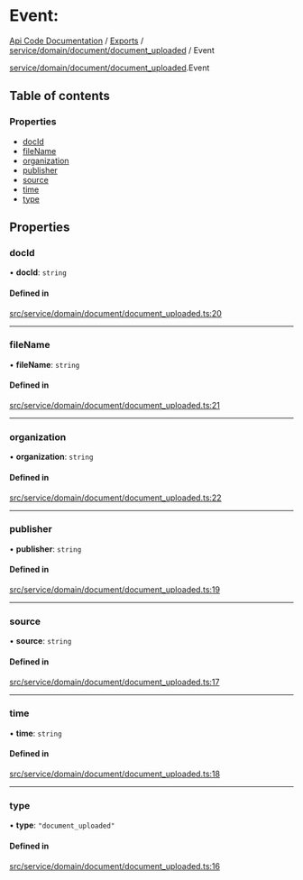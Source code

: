 # Event: 
 
[Api Code Documentation](../README.md) / [Exports](../modules.md) / [service/domain/document/document\_uploaded](../modules/service_domain_document_document_uploaded.md) / Event

[service/domain/document/document_uploaded](../modules/service_domain_document_document_uploaded.md).Event

## Table of contents

### Properties

- [docId](service_domain_document_document_uploaded.Event.md#docid)
- [fileName](service_domain_document_document_uploaded.Event.md#filename)
- [organization](service_domain_document_document_uploaded.Event.md#organization)
- [publisher](service_domain_document_document_uploaded.Event.md#publisher)
- [source](service_domain_document_document_uploaded.Event.md#source)
- [time](service_domain_document_document_uploaded.Event.md#time)
- [type](service_domain_document_document_uploaded.Event.md#type)

## Properties

### docId

• **docId**: `string`

#### Defined in

[src/service/domain/document/document_uploaded.ts:20](https://github.com/openkfw/TruBudget/blob/0804644/api/src/service/domain/document/document_uploaded.ts#L20)

___

### fileName

• **fileName**: `string`

#### Defined in

[src/service/domain/document/document_uploaded.ts:21](https://github.com/openkfw/TruBudget/blob/0804644/api/src/service/domain/document/document_uploaded.ts#L21)

___

### organization

• **organization**: `string`

#### Defined in

[src/service/domain/document/document_uploaded.ts:22](https://github.com/openkfw/TruBudget/blob/0804644/api/src/service/domain/document/document_uploaded.ts#L22)

___

### publisher

• **publisher**: `string`

#### Defined in

[src/service/domain/document/document_uploaded.ts:19](https://github.com/openkfw/TruBudget/blob/0804644/api/src/service/domain/document/document_uploaded.ts#L19)

___

### source

• **source**: `string`

#### Defined in

[src/service/domain/document/document_uploaded.ts:17](https://github.com/openkfw/TruBudget/blob/0804644/api/src/service/domain/document/document_uploaded.ts#L17)

___

### time

• **time**: `string`

#### Defined in

[src/service/domain/document/document_uploaded.ts:18](https://github.com/openkfw/TruBudget/blob/0804644/api/src/service/domain/document/document_uploaded.ts#L18)

___

### type

• **type**: ``"document_uploaded"``

#### Defined in

[src/service/domain/document/document_uploaded.ts:16](https://github.com/openkfw/TruBudget/blob/0804644/api/src/service/domain/document/document_uploaded.ts#L16)
